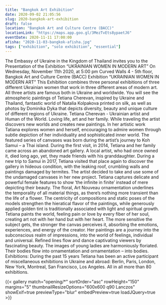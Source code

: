 ```yaml
---
title: "Bangkok Art Exhibition"
date: 2020-09-02 21:05:56
slug: 2020-bangkok-art-exhibition
draft: false
location: "Bangkok Art and Culture Centre (BACC)"
locationLink: "https://maps.app.goo.gl/3MezTvEts8ypaetJ6"
eventDate: 2020-11-11 17:00:00
afisha: "2020-11-03-bangkok-afisha.jpg"
tags: ["exhibition", "solo exhibition", "essential"]
---
```


The Embassy of Ukraine in the Kingdom of Thailand invites you to the Presentation of the Exhibition “UKRAINIAN WOMEN IN MODERN ART” On Wednesday, November 11th 2020, at 5:00 pm Curved Walls 4 - 5th floor, Bangkok Art and Culture Centre (BACC) Exhibition “UKRAINIAN WOMEN IN MODERN ART” This Exhibition combines three personal exhibitions of three different Ukrainian women that work in three different areas of modern art. All three artists are famous both in Ukraine and worldwide. You will see the atmospheric paintings of Tetiana Cherevan, inspired by Ukraine and Thailand, fantastic world of Natalia Kolpakova printed on silk, as well as photos by Dominika Dyka that depicts diversity, beauty and unique culture of different regions of Ukraine. Tetiana Cherevan - Ukrainian artist and Human of the World. Loving life, art and her family. While traveling the artist discovers new worlds and creates new paintings. In hеr artistic work Tatiana explores women and herself, encouraging to admire women through subtle depiction of her individuality and sophisticated inner world. The featured series of canvases was born during the artist’s journey to Koh Samui – a Thai island. During the first visit, in 2014, Tetiana and her family came across an abandoned art gallery. A local artist, who had once owned it, died long ago, yet, they made friends with his granddaughter. During a new trip to Samui in 2017, Tetiana visited that place again to discover the gallery in hideous condition, with the leaking roof, crumbling walls and paintings damaged by termites. The artist decided to take and use some of the undamaged canvases in her new project. Tetiana captures delicate and powerful female features to show ‘the infinite in finite’ instead of mere depicting their beauty. The floral, Art Nouveau ornamentation underlines the temporality of all material things, as there’s nothing more transient than the life of a flower. The centricity of compositions and static poses of the models strengthen the hieratical flavor of the paintings, while generously applied golden tint is traditionally associated with light and spiritual growth. Tetiana paints the world, feeling pain or love by every fiber of her soul, creating art not with her hand but with her heart. The more sensitive the subject gets, the stronger the canvas perceives it, absorbing the emotions, experiences, and energy of the creator. Her paintings are a journey into the subconscious realm of impressions, into the world of feelings, individual and universal. Refined lines flow and dance captivating viewers by fascinating beauty. The images of young ladies are harmoniously floriated. Their bodies flow into ornamentation and ornamentation – into bodies. Exhibitions: During the past 15 years Tetiana has been an active participant of miscellaneous exhibitions in Ukraine and abroad: Berlin, Paris, London, New York, Montreal, San Francisco, Los Angeles. All in all more than 80 exhibitions.

{{< gallery match="opening/*" sortOrder="asc" rowHeight="150" margins="5" thumbnailResizeOptions="600x600 q90 Lanczos" showExif=true previewType="blur" embedPreview=true loadJQuery=true >}}
